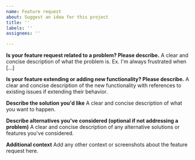 ```yaml
---
name: Feature request
about: Suggest an idea for this project
title: ''
labels: ''
assignees: ''

---
```


**Is your feature request related to a problem? Please describe.**
A clear and concise description of what the problem is. Ex. I'm always frustrated when [...]

**Is your feature extending or adding new functionality? Please describe.**
A clear and concise description of the new functionality with references to existing issues if extending their behavior.

**Describe the solution you'd like**
A clear and concise description of what you want to happen.

**Describe alternatives you've considered (optional if not addressing a problem)**
A clear and concise description of any alternative solutions or features you've considered.

**Additional context**
Add any other context or screenshots about the feature request here.
